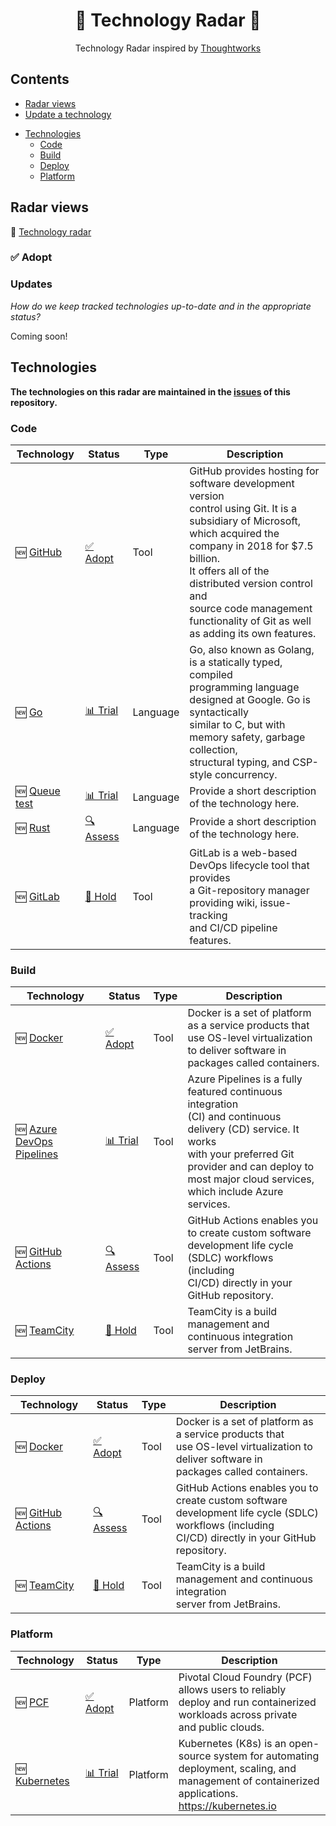 <div align="center">
	<!--img width="500" height="350" src="images/logo.svg" alt="Building Blocks"-->
	<h1>📡 Technology Radar 🎯</h1>
    <p>Technology Radar inspired by <a href="https://radar.thoughtworks.com">Thoughtworks</a></p>
</div>

<!-- toc -->

## Contents

- [Radar views](#Radar-views)
- [Update a technology](#Updates)
<!-- generated index -->
- [Technologies](#Technologies)
  - [Code](#Code)
  - [Build](#Build)
  - [Deploy](#Deploy)
  - [Platform](#Platform)
<!-- generated index end -->

<!-- tocstop -->

## Radar views
📡 [Technology radar][tech radar]

### ✅ Adopt

### Updates

*How do we keep tracked technologies up-to-date and in the appropriate status?*

Coming soon!

<!-- generated list -->
## Technologies
**The technologies on this radar are maintained in the [issues](https://github.com/timperman/radar/issues) of this repository.**

### Code
| Technology | Status | Type | Description |
|---|---|---|---|
| 🆕 [GitHub](https://github.com/timperman/radar/issues/15) | [✅ Adopt](#-Adopt) | Tool | GitHub provides hosting for software development version<br> control using Git. It is a subsidiary of Microsoft,<br> which acquired the company in 2018 for $7.5 billion.<br> It offers all of the distributed version control and<br> source code management functionality of Git as well<br> as adding its own features. |
| 🆕 [Go](https://github.com/timperman/radar/issues/11) | [📊 Trial](#-Trial) | Language | Go, also known as Golang, is a statically typed, compiled<br> programming language designed at Google. Go is syntactically<br> similar to C, but with memory safety, garbage collection,<br> structural typing, and CSP-style concurrency. |
| 🆕 [Queue test](https://github.com/timperman/radar/issues/28) | [📊 Trial](#-Trial) | Language | Provide a short description of the technology here. |
| 🆕 [Rust](https://github.com/timperman/radar/issues/27) | [🔍 Assess](#-Assess) | Language | Provide a short description of the technology here. |
| 🆕 [GitLab](https://github.com/timperman/radar/issues/19) | [🛑 Hold](#-Hold) | Tool | GitLab is a web-based DevOps lifecycle tool that provides<br> a Git-repository manager providing wiki, issue-tracking<br> and CI/CD pipeline features. |

### Build
| Technology | Status | Type | Description |
|---|---|---|---|
| 🆕 [Docker](https://github.com/timperman/radar/issues/24) | [✅ Adopt](#-Adopt) | Tool | Docker is a set of platform as a service products that<br> use OS-level virtualization to deliver software in<br> packages called containers. |
| 🆕 [Azure DevOps Pipelines](https://github.com/timperman/radar/issues/12) | [📊 Trial](#-Trial) | Tool | Azure Pipelines is a fully featured continuous integration<br> (CI) and continuous delivery (CD) service. It works<br> with your preferred Git provider and can deploy to<br> most major cloud services, which include Azure services. |
| 🆕 [GitHub Actions](https://github.com/timperman/radar/issues/14) | [🔍 Assess](#-Assess) | Tool | GitHub Actions enables you to create custom software<br> development life cycle (SDLC) workflows (including<br> CI/CD) directly in your GitHub repository. |
| 🆕 [TeamCity](https://github.com/timperman/radar/issues/22) | [🛑 Hold](#-Hold) | Tool | TeamCity is a build management and continuous integration<br> server from JetBrains. |

### Deploy
| Technology | Status | Type | Description |
|---|---|---|---|
| 🆕 [Docker](https://github.com/timperman/radar/issues/24) | [✅ Adopt](#-Adopt) | Tool | Docker is a set of platform as a service products that<br> use OS-level virtualization to deliver software in<br> packages called containers. |
| 🆕 [GitHub Actions](https://github.com/timperman/radar/issues/14) | [🔍 Assess](#-Assess) | Tool | GitHub Actions enables you to create custom software<br> development life cycle (SDLC) workflows (including<br> CI/CD) directly in your GitHub repository. |
| 🆕 [TeamCity](https://github.com/timperman/radar/issues/22) | [🛑 Hold](#-Hold) | Tool | TeamCity is a build management and continuous integration<br> server from JetBrains. |

### Platform
| Technology | Status | Type | Description |
|---|---|---|---|
| 🆕 [PCF](https://github.com/timperman/radar/issues/21) | [✅ Adopt](#-Adopt) | Platform | Pivotal Cloud Foundry (PCF) allows users to reliably<br> deploy and run containerized workloads across private<br> and public clouds.  |
| 🆕 [Kubernetes](https://github.com/timperman/radar/issues/20) | [📊 Trial](#-Trial) | Platform | Kubernetes (K8s) is an open-source system for automating<br> deployment, scaling, and management of containerized<br> applications. https://kubernetes.io |
<!-- generated list end -->

[tech radar]: https://radar.thoughtworks.com/
[new issue]: https://github.com/timperman/radar/issues/new/choose
